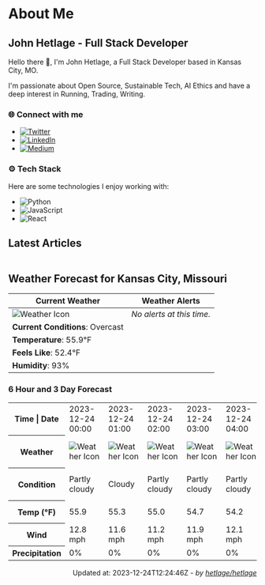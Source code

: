 # About Me

## John Hetlage - Full Stack Developer

Hello there 👋, I'm John Hetlage, a Full Stack Developer based in Kansas City, MO. 

I'm passionate about Open Source, Sustainable Tech, AI Ethics and have a deep interest in Running, Trading, Writing.

### 🌐 Connect with me
- [![Twitter](https://img.shields.io/badge/Twitter-1DA1F2?style=for-the-badge&logo=twitter&logoColor=white)](https://twitter.com/j_hetlage)
- [![LinkedIn](https://img.shields.io/badge/LinkedIn-0077B5?style=for-the-badge&logo=linkedin&logoColor=white)](https://linkedin.com/in/john-hetlage)
- [![Medium](https://img.shields.io/badge/Medium-12100E?style=for-the-badge&logo=medium&logoColor=white)](https://medium.com/@jhetlage)

### ⚙️ Tech Stack
Here are some technologies I enjoy working with:
- ![Python](https://img.shields.io/badge/-Python-05122A?style=flat&logo=Python)
- ![JavaScript](https://img.shields.io/badge/-JavaScript-05122A?style=flat&logo=JavaScript)
- ![React](https://img.shields.io/badge/-React-05122A?style=flat&logo=React)


## Latest Articles

<table>
  <tbody></tbody>
</table>


## Weather Forecast for Kansas City, Missouri

| **Current Weather** | **Weather Alerts** |
|---------------------|--------------------|
| ![Weather Icon](https://cdn.weatherapi.com/weather/64x64/night/122.png) |  _No alerts at this time._  |
| **Current Conditions**: Overcast |  | 
| **Temperature**: 55.9°F |  |
| **Feels Like**: 52.4°F |  |
| **Humidity**: 93% | |

### 6 Hour and 3 Day Forecast

<table>
  <tbody>  
    <tr><th>Time | Date</th><td>2023-12-24 00:00</td><td>2023-12-24 01:00</td><td>2023-12-24 02:00</td><td>2023-12-24 03:00</td><td>2023-12-24 04:00</td><td>2023-12-24 05:00</td><td>2023-12-24</td><td>2023-12-25</td><td>2023-12-26</td></tr>
    <tr><th>Weather</th><td><img src="https://cdn.weatherapi.com/weather/64x64/night/116.png" alt="Weather Icon"></td><td><img src="https://cdn.weatherapi.com/weather/64x64/night/119.png" alt="Weather Icon"></td><td><img src="https://cdn.weatherapi.com/weather/64x64/night/116.png" alt="Weather Icon"></td><td><img src="https://cdn.weatherapi.com/weather/64x64/night/116.png" alt="Weather Icon"></td><td><img src="https://cdn.weatherapi.com/weather/64x64/night/116.png" alt="Weather Icon"></td><td><img src="https://cdn.weatherapi.com/weather/64x64/night/119.png" alt="Weather Icon"></td>
    <td><img src="https://cdn.weatherapi.com/weather/64x64/day/308.png" alt="Weather Icons"</td><td><img src="https://cdn.weatherapi.com/weather/64x64/day/308.png" alt="Weather Icons"</td><td><img src="https://cdn.weatherapi.com/weather/64x64/day/311.png" alt="Weather Icons"</td></tr>
    <tr><th>Condition</th><td>Partly cloudy</td><td>Cloudy</td><td>Partly cloudy</td><td>Partly cloudy</td><td>Partly cloudy</td><td>Cloudy</td>
    <td>Heavy rain</td><td>Heavy rain</td><td>Light freezing rain</td></tr>
    <tr><th>Temp (°F)</th><td>55.9</td><td>55.3</td><td>55.0</td><td>54.7</td><td>54.2</td><td>54.3</td>
    <td>57.1° / 53.8°F</td><td>40.8° / 32.5°F</td><td>36.6° / 30.8°F</td></tr>
    <tr><th>Wind</th><td>12.8 mph</td><td>11.6 mph</td><td>11.2 mph</td><td>11.9 mph</td><td>12.1 mph</td><td>13.0 mph</td>
    <td>19.2 mph</td><td>15.7 mph</td><td>16.3 mph</td></tr>
    <tr><th>Precipitation</th><td>0%</td><td>0%</td><td>0%</td><td>0%</td><td>0%</td><td>0%</td>
    <td>95%</td><td>90%</td><td>89%</td></tr>
  </tbody>
</table>

<div align="right">

Updated at: 2023-12-24T12:24:46Z - *by [hetlage/hetlage](https://github.com/hetlage/hetlage)*

</div>

